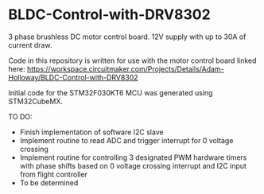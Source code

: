 # BLDC-Control-with-DRV8302
3 phase brushless DC motor control board. 12V supply with up to 30A of current draw.

Code in this repository is written for use with the motor control board linked here:
https://workspace.circuitmaker.com/Projects/Details/Adam-Holloway/BLDC-Control-with-DRV8302

Initial code for the STM32F030KT6 MCU was generated using STM32CubeMX. 

TO DO:
 * Finish implementation of software I2C slave
 * Implement routine to read ADC and trigger interrupt for 0 voltage crossing
 * Implement routine for controlling 3 designated PWM hardware timers with phase shifts based on 0 voltage crossing interrupt and I2C input from flight controller
 * To be determined
